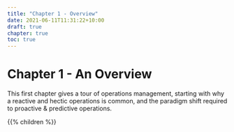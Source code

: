 ```yaml
---
title: "Chapter 1 - Overview"
date: 2021-06-11T11:31:22+10:00
draft: true
chapter: true
toc: true
---
```


# Chapter 1 - An Overview

This first chapter gives a tour of operations management, starting with why a reactive and hectic operations is common, and the paradigm shift required to proactive & predictive operations.

{{% children  %}}